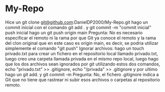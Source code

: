 # My-Repo
Hice un git clone git@github.com:DanielDP2000/My-Repo.git
hago un commit inicial con el comando git add . y git commit -m "commit inicial"
push inicial hago un git push origin main
Pregunta: No es necesario especificar el remoto ni la rama por que Git ya conoce el remoto y la rama del clon original que en este caso es origin main, es decir, se podria utilizar simplemente el comando "git push"
Ignorar archivos: hago un touch privado.txt para crear un fichero en el repositorio local llamado privado.txt, luego creo una carpeta llamada privada en el mismo repo local, luego hago que los dos archivos sean ignorados por git utilizando estos dos comandos, echo "privado.txt" >> .gitignore, echo "/privada" >> .gitignore y por ultimo hago un git add. y git commit -m 
Pregunta: No, el fichero .gitignore indica a Git que no tiene que rastrear ni subir esos archivos o carpetas al repositorio remoto.

